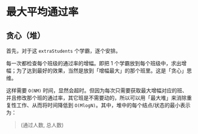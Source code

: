 # 最大平均通过率

## 贪心（堆）

首先，对于这 `extraStudents` 个学霸，逐个安排。

每一次都检查每个班级的通过率的增幅。即把 1 个学霸放到每个班级中，求出增幅；为了达到最好的效果，当然是放到「增幅最大」的那个班里。这是「贪心」思维。

这样需要 `O(NM)` 时间，显然会超时。但因为每次只需要获取最大增幅对应的班、并且修改那个班的通过率，其它班是不需要动的，所以可以用「最大堆」来消除重复性工作、从而将时间降低到 `O(MlogN)`。其中，堆中的每个结点/状态的最小表示为：

> (通过人数, 总人数)
